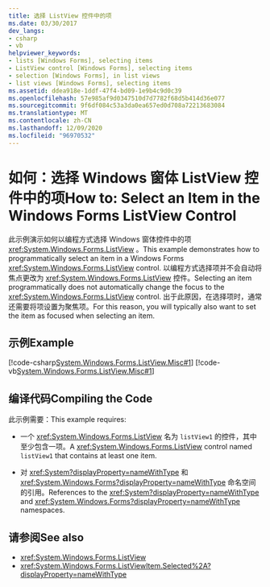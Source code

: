 ```yaml
---
title: 选择 ListView 控件中的项
ms.date: 03/30/2017
dev_langs:
- csharp
- vb
helpviewer_keywords:
- lists [Windows Forms], selecting items
- ListView control [Windows Forms], selecting items
- selection [Windows Forms], in list views
- list views [Windows Forms], selecting items
ms.assetid: ddea918e-1ddf-47f4-bd09-1e9b4c9d0c39
ms.openlocfilehash: 57e985af9d0347510d7d7782f68d5b414d36e077
ms.sourcegitcommit: 9f6df084c53a3da0ea657ed0d708a72213683084
ms.translationtype: MT
ms.contentlocale: zh-CN
ms.lasthandoff: 12/09/2020
ms.locfileid: "96970532"
---
```

# <a name="how-to-select-an-item-in-the-windows-forms-listview-control"></a><span data-ttu-id="e0e1b-102">如何：选择 Windows 窗体 ListView 控件中的项</span><span class="sxs-lookup"><span data-stu-id="e0e1b-102">How to: Select an Item in the Windows Forms ListView Control</span></span>
<span data-ttu-id="e0e1b-103">此示例演示如何以编程方式选择 Windows 窗体控件中的项 <xref:System.Windows.Forms.ListView> 。</span><span class="sxs-lookup"><span data-stu-id="e0e1b-103">This example demonstrates how to programmatically select an item in a Windows Forms <xref:System.Windows.Forms.ListView> control.</span></span> <span data-ttu-id="e0e1b-104">以编程方式选择项并不会自动将焦点更改为 <xref:System.Windows.Forms.ListView> 控件。</span><span class="sxs-lookup"><span data-stu-id="e0e1b-104">Selecting an item programmatically does not automatically change the focus to the <xref:System.Windows.Forms.ListView> control.</span></span> <span data-ttu-id="e0e1b-105">出于此原因，在选择项时，通常还需要将项设置为聚焦项。</span><span class="sxs-lookup"><span data-stu-id="e0e1b-105">For this reason, you will typically also want to set the item as focused when selecting an item.</span></span>  
  
## <a name="example"></a><span data-ttu-id="e0e1b-106">示例</span><span class="sxs-lookup"><span data-stu-id="e0e1b-106">Example</span></span>  
 [!code-csharp[System.Windows.Forms.ListView.Misc#1](~/samples/snippets/csharp/VS_Snippets_Winforms/System.Windows.Forms.ListView.Misc/CS/form1.cs#1)]
 [!code-vb[System.Windows.Forms.ListView.Misc#1](~/samples/snippets/visualbasic/VS_Snippets_Winforms/System.Windows.Forms.ListView.Misc/VB/form1.vb#1)]  
  
## <a name="compiling-the-code"></a><span data-ttu-id="e0e1b-107">编译代码</span><span class="sxs-lookup"><span data-stu-id="e0e1b-107">Compiling the Code</span></span>  
 <span data-ttu-id="e0e1b-108">此示例需要：</span><span class="sxs-lookup"><span data-stu-id="e0e1b-108">This example requires:</span></span>  
  
- <span data-ttu-id="e0e1b-109">一个 <xref:System.Windows.Forms.ListView> 名为 `listView1` 的控件，其中至少包含一项。</span><span class="sxs-lookup"><span data-stu-id="e0e1b-109">A <xref:System.Windows.Forms.ListView> control named `listView1` that contains at least one item.</span></span>  
  
- <span data-ttu-id="e0e1b-110">对 <xref:System?displayProperty=nameWithType> 和 <xref:System.Windows.Forms?displayProperty=nameWithType> 命名空间的引用。</span><span class="sxs-lookup"><span data-stu-id="e0e1b-110">References to the <xref:System?displayProperty=nameWithType> and <xref:System.Windows.Forms?displayProperty=nameWithType> namespaces.</span></span>  
  
## <a name="see-also"></a><span data-ttu-id="e0e1b-111">请参阅</span><span class="sxs-lookup"><span data-stu-id="e0e1b-111">See also</span></span>

- <xref:System.Windows.Forms.ListView>
- <xref:System.Windows.Forms.ListViewItem.Selected%2A?displayProperty=nameWithType>
